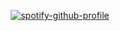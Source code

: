 <div align="center">
  
[![spotify-github-profile](https://spotify-github-profile.kittinanx.com/api/view?uid=31gxxkge2v36uiypea54p4mrrpbe&cover_image=true&theme=natemoo-re&show_offline=false&background_color=121212&interchange=true&bar_color=53b14f&bar_color_cover=true)](https://spotify-github-profile.kittinanx.com/api/view?uid=31gxxkge2v36uiypea54p4mrrpbe&redirect=true)  

</div>
